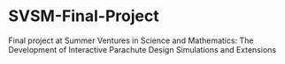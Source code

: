 # SVSM-Final-Project
Final project at Summer Ventures in Science and Mathematics: The Development of Interactive Parachute Design Simulations and Extensions
